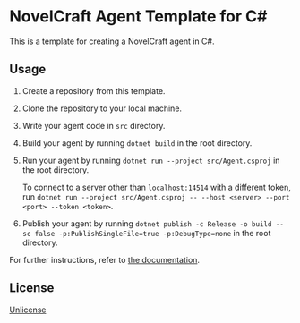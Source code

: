 # NovelCraft Agent Template for C#

This is a template for creating a NovelCraft agent in C#.

## Usage

1. Create a repository from this template.

2. Clone the repository to your local machine.

3. Write your agent code in `src` directory.

4. Build your agent by running `dotnet build` in the root directory.

5. Run your agent by running `dotnet run --project src/Agent.csproj` in the root directory.

    To connect to a server other than `localhost:14514` with a different token, run `dotnet run --project src/Agent.csproj -- --host <server> --port <port> --token <token>`.

6. Publish your agent by running `dotnet publish -c Release -o build --sc false -p:PublishSingleFile=true -p:DebugType=none` in the root directory.

For further instructions, refer to [the documentation](https://novelcraft.games).

## License

[Unlicense](https://choosealicense.com/licenses/unlicense/)
